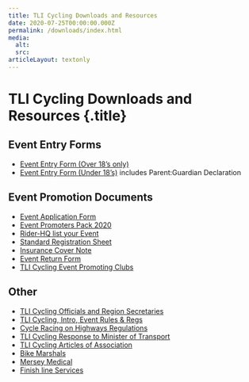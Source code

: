 ```yaml
---
title: TLI Cycling Downloads and Resources
date: 2020-07-25T00:00:00.000Z
permalink: /downloads/index.html
media:
  alt:
  src:
articleLayout: textonly
---
```


# TLI Cycling Downloads and Resources {.title}

<div class="mb-2 mt-2">
  <h2 class="subtitle">Event Entry Forms</h2>
  <ul class="pl-1">
    <li class="mb-1"><a download href="/u/TLICycling_Event-Entry-Form-Over-18s-only.pdf">Event Entry Form (Over 18’s only)</a></li>
    <li class="mb-1"><a download href="/u/TLICycling_Under-18-Event-Entry-Form-includes-ParentGuardian-Declaration.pdf">Event Entry Form (Under 18’s)</a> includes Parent:Guardian Declaration</li>
  </ul>
</div>
<div class="mb-2 mt-2">
  <h2 class="subtitle">Event Promotion Documents</h2>
  <ul class="pl-1">
    <li class="mb-1"><a download href="/u/TLICycling_Event-Application-Form-2020.pdf">Event Application Form</a></li>
    <li class="mb-1"><a download href="/u/TLICycling_Event-Promoters-Pack-2020.pdf">Event Promoters Pack 2020</a></li>
    <li class="mb-1"><a download href="/u/TLICycling_Rider-HQ-list-a-Event.pdf">Rider-HQ list your Event</a></li>
    <li class="mb-1"><a download href="/u/TLICycling_Standard-Registration-Sheet.pdf">Standard Registration Sheet</a></li>
    <li class="mb-1"><a download href="/u/TLICycling_2020-TWIMC-Letter-TLI-Cycling.pdf">Insurance Cover Note</a></li>
    <li class="mb-1"><a download href="/u/TLICycling_EventReturnForm-Download-2020.pdf">Event Return Form</a></li>
    <li class="mb-1"><a href="/organising-clubs-teams/">TLI Cycling Event Promoting Clubs</a></li>
  </ul>
</div>
<div class="mb-2 mt-2">
  <h2 class="subtitle">Other</h2>
  <ul class="pl-1">
    <li class="mb-1"><a download href="/u/TLICycling_Contact-Points-2020.pdf">TLI Cycling Officials and Region Secretaries</a></li>
    <li class="mb-1"><a download href="/u/TLICycling_Event-Rules-Regs-2020.pdf">TLI Cycling, Intro, Event Rules & Regs</a></li>
    <li class="mb-1"><a download href="/u/TLICycling_Cycle-Racing-on-Highways-Regulations.pdf">Cycle Racing on Highways Regulations</a></li>
    <li class="mb-1"><a download href="/u/TLICycling_Response-to-Minister-of-Transport.pdf">TLI Cycling Response to Minister of Transport</a></li>
    <li class="mb-1"><a href="/u/TLICycling_Articles-of-Association-2017.pdf">TLI Cycling Articles of Association</a></li>
    <li class="mb-1"><a href="https://www.bikemarshals.org/" rel="noopener noreferrer" target="_blank">Bike Marshals</a></li>
    <li class="mb-1"><a href="https://www.merseymedical.co.uk/" rel="noopener noreferrer" target="_blank">Mersey Medical</a></li>
    <li class="mb-1"><a href="/finish-line-services/">Finish line Services</a></li>
  </ul>
</div>